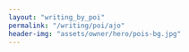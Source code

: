 ```yaml
---
layout: "writing_by_poi"
permalink: "/writing/poi/ajo"
header-img: "assets/owner/hero/pois-bg.jpg"
---
```

